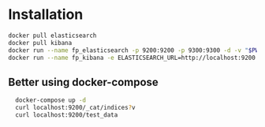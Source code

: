 # Installation

```bash
docker pull elasticsearch
docker pull kibana
docker run --name fp_elasticsearch -p 9200:9200 -p 9300:9300 -d -v "$PWD/data":/usr/share/elasticsearch/data elasticsearch
docker run --name fp_kibana -e ELASTICSEARCH_URL=http://localhost:9200 -p 5601:5601 -d kibana
```

## Better using docker-compose

```bash
  docker-compose up -d
  curl localhost:9200/_cat/indices?v
  curl localhost:9200/test_data
```
